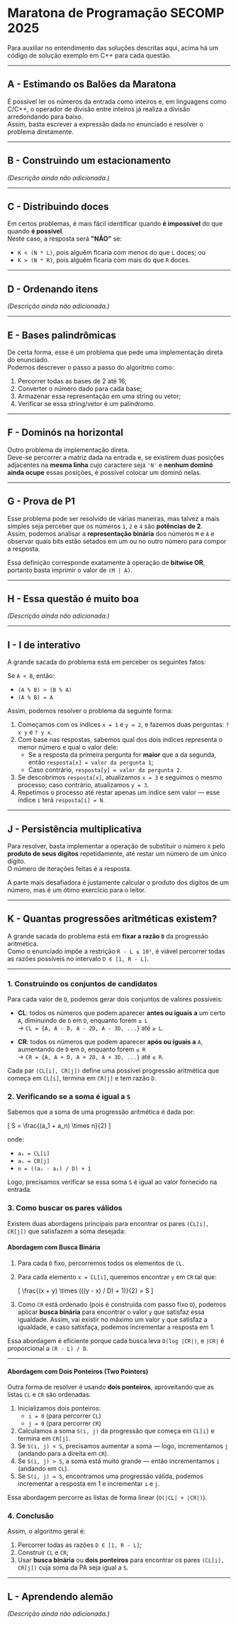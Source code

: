 # Maratona de Programação SECOMP 2025

Para auxiliar no entendimento das soluções descritas aqui, acima há um código de solução exemplo em C++ para cada questão.

---

## A - Estimando os Balões da Maratona

É possível ler os números da entrada como inteiros e, em linguagens como C/C++, o operador de divisão entre inteiros já realiza a divisão arredondando para baixo.  
Assim, basta escrever a expressão dada no enunciado e resolver o problema diretamente.

---

## B - Construindo um estacionamento

*(Descrição ainda não adicionada.)*

---

## C - Distribuindo doces

Em certos problemas, é mais fácil identificar quando **é impossível** do que quando **é possível**.  
Neste caso, a resposta será **"NÃO"** se:

- `K < (N * L)`, pois alguém ficaria com menos do que `L` doces; ou  
- `K > (N * R)`, pois alguém ficaria com mais do que `R` doces.

---

## D - Ordenando itens

*(Descrição ainda não adicionada.)*

---

## E - Bases palindrômicas

De certa forma, esse é um problema que pede uma implementação direta do enunciado.  
Podemos descrever o passo a passo do algoritmo como:

1. Percorrer todas as bases de 2 até 16;  
2. Converter o número dado para cada base;  
3. Armazenar essa representação em uma string ou vetor;  
4. Verificar se essa string/vetor é um palíndromo.

---

## F - Dominós na horizontal

Outro problema de implementação direta.  
Deve-se percorrer a matriz dada na entrada e, se existirem duas posições adjacentes na **mesma linha** cujo caractere seja `'N'` e **nenhum dominó ainda ocupe** essas posições, é possível colocar um dominó nelas.

---

## G - Prova de P1

Esse problema pode ser resolvido de várias maneiras, mas talvez a mais simples seja perceber que os números `1`, `2` e `4` são **potências de 2**.  
Assim, podemos analisar a **representação binária** dos números `M` e `A` e observar quais bits estão setados em um ou no outro número para compor a resposta.

Essa definição corresponde exatamente à operação de **bitwise OR**, portanto basta imprimir o valor de `(M | A)`.

---

## H - Essa questão é muito boa

*(Descrição ainda não adicionada.)*

---

## I - I de interativo

A grande sacada do problema está em perceber os seguintes fatos:

Se `A < B`, então:
- `(A % B) > (B % A)`
- `(A % B) = A`

Assim, podemos resolver o problema da seguinte forma:

1. Começamos com os índices `x = 1` e `y = 2`, e fazemos duas perguntas: `? x y` e `? y x`.  
2. Com base nas respostas, sabemos qual dos dois índices representa o menor número e qual o valor dele:  
   - Se a resposta da primeira pergunta for **maior** que a da segunda, então `resposta[x] = valor da pergunta 1`;  
   - Caso contrário, `resposta[y] = valor da pergunta 2`.  
3. Se descobrimos `resposta[x]`, atualizamos `x = 3` e seguimos o mesmo processo; caso contrário, atualizamos `y = 3`.  
4. Repetimos o processo até restar apenas um índice sem valor — esse índice `i` terá `resposta[i] = N`.

---

## J - Persistência multiplicativa

Para resolver, basta implementar a operação de substituir o número `X` pelo **produto de seus dígitos** repetidamente, até restar um número de um único dígito.  
O número de iterações feitas é a resposta.  

A parte mais desafiadora é justamente calcular o produto dos dígitos de um número, mas é um ótimo exercício para o leitor.

---

## K - Quantas progressões aritméticas existem?

A grande sacada do problema está em **fixar a razão `D`** da progressão aritmética.  
Como o enunciado impõe a restrição `R - L ≤ 10⁵`, é viável percorrer todas as razões possíveis no intervalo `D ∈ [1, R - L]`.

---

### 1. Construindo os conjuntos de candidatos

Para cada valor de `D`, podemos gerar dois conjuntos de valores possíveis:

- **CL**: todos os números que podem aparecer **antes ou iguais a** um certo `A`, diminuindo de `D` em `D`, enquanto forem `≥ L`  
  → `CL = {A, A - D, A - 2D, A - 3D, ...}` até `≥ L`.

- **CR**: todos os números que podem aparecer **após ou iguais a** `A`, aumentando de `D` em `D`, enquanto forem `≤ R`  
  → `CR = {A, A + D, A + 2D, A + 3D, ...}` até `≤ R`.

Cada par `(CL[i], CR[j])` define uma possível progressão aritmética que começa em `CL[i]`, termina em `CR[j]` e tem razão `D`.


### 2. Verificando se a soma é igual a `S`

Sabemos que a soma de uma progressão aritmética é dada por:

\[
S = \frac{(a_1 + a_n) \times n}{2}
\]

onde:
- `a₁ = CL[i]`
- `aₙ = CR[j]`
- `n = ((aₙ - a₁) / D) + 1`

Logo, precisamos verificar se essa soma `S` é igual ao valor fornecido na entrada.

### 3. Como buscar os pares válidos

Existem duas abordagens principais para encontrar os pares `(CL[i], CR[j])` que satisfazem a soma desejada:

#### **Abordagem com Busca Binária**

1. Para cada `D` fixo, percorremos todos os elementos de `CL`.  
2. Para cada elemento `x = CL[i]`, queremos encontrar `y` em `CR` tal que:

   \[
   \frac{(x + y) \times (((y - x) / D) + 1)}{2} = S
   \]

3. Como `CR` está ordenado (pois é construída com passo fixo `D`), podemos aplicar **busca binária** para encontrar o valor `y` que satisfaz essa igualdade. Assim, vai existir no máximo um valor `y` que satisfaz a igualdade, e caso satisfaça, podemos incrementar a resposta em 1.

Essa abordagem é eficiente porque cada busca leva `O(log |CR|)`, e `|CR|` é proporcional a `(R - L) / D`.

---

#### **Abordagem com Dois Ponteiros (Two Pointers)**

Outra forma de resolver é usando **dois ponteiros**, aproveitando que as listas `CL` e `CR` são ordenadas.

1. Inicializamos dois ponteiros:
   - `i = 0` (para percorrer `CL`)
   - `j = 0` (para percorrer `CR`)
2. Calculamos a soma `S(i, j)` da progressão que começa em `CL[i]` e termina em `CR[j]`.
3. Se `S(i, j) < S`, precisamos aumentar a soma — logo, incrementamos `j` (andando para a direita em `CR`).
4. Se `S(i, j) > S`, a soma está muito grande — então incrementamos `i` (andando em `CL`).
5. Se `S(i, j) = S`, encontramos uma progressão válida, podemos incrementar a resposta em 1 e incrementar `i` e `j`.

Essa abordagem percorre as listas de forma linear (`O(|CL| + |CR|)`).


### 4. Conclusão

Assim, o algoritmo geral é:

1. Percorrer todas as razões `D ∈ [1, R - L]`;
2. Construir `CL` e `CR`;
3. Usar **busca binária** ou **dois ponteiros** para encontrar os pares `(CL[i], CR[j])` cuja soma da PA seja igual a `S`.

---

## L - Aprendendo alemão

*(Descrição ainda não adicionada.)*
